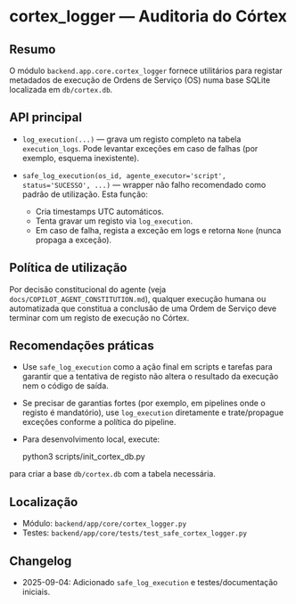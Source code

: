 # cortex_logger — Auditoria do Córtex

## Resumo

O módulo `backend.app.core.cortex_logger` fornece utilitários para registar
metadados de execução de Ordens de Serviço (OS) numa base SQLite localizada em
`db/cortex.db`.

## API principal

- `log_execution(...)` — grava um registo completo na tabela `execution_logs`.
  Pode levantar exceções em caso de falhas (por exemplo, esquema inexistente).

- `safe_log_execution(os_id, agente_executor='script', status='SUCESSO', ...)`
  — wrapper não falho recomendado como padrão de utilização. Esta função:
  - Cria timestamps UTC automáticos.
  - Tenta gravar um registo via `log_execution`.
  - Em caso de falha, regista a exceção em logs e retorna `None` (nunca
    propaga a exceção).

## Política de utilização

Por decisão constitucional do agente (veja `docs/COPILOT_AGENT_CONSTITUTION.md`),
qualquer execução humana ou automatizada que constitua a conclusão de uma
Ordem de Serviço deve terminar com um registo de execução no Córtex.

## Recomendações práticas

- Use `safe_log_execution` como a ação final em scripts e tarefas para garantir
  que a tentativa de registo não altera o resultado da execução nem o código
  de saída.

- Se precisar de garantias fortes (por exemplo, em pipelines onde o registo é
  mandatório), use `log_execution` diretamente e trate/propague exceções
  conforme a política do pipeline.

- Para desenvolvimento local, execute:

  python3 scripts/init_cortex_db.py

para criar a base `db/cortex.db` com a tabela necessária.

## Localização

- Módulo: `backend/app/core/cortex_logger.py`
- Testes: `backend/app/core/tests/test_safe_cortex_logger.py`

## Changelog

- 2025-09-04: Adicionado `safe_log_execution` e testes/documentação iniciais.
